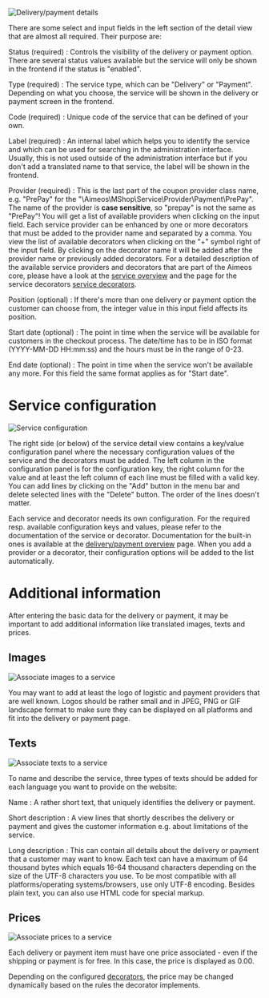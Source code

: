 ![Delivery/payment details](Admin-backend-service-detail.png)

There are some select and input fields in the left section of the detail view that are almost all required. Their purpose are:

Status (required)
: Controls the visibility of the delivery or payment option. There are several status values available but the service will only be shown in the frontend if the status is "enabled".

Type (required)
: The service type, which can be "Delivery" or "Payment". Depending on what you choose, the service will be shown in the delivery or payment screen in the frontend.

Code (required)
: Unique code of the service that can be defined of your own.

Label (required)
: An internal label which helps you to identify the service and which can be used for searching in the administration interface. Usually, this is not used outside of the administration interface but if you don't add a translated name to that service, the label will be shown in the frontend.

Provider (required)
: This is the last part of the coupon provider class name, e.g. "PrePay" for the "\Aimeos\MShop\Service\Provider\Payment\PrePay". The name of the provider is **case sensitive**, so "prepay" is not the same as "PrePay"! You will get a list of available providers when clicking on the input field. Each service provider can be enhanced by one or more decorators that must be added to the provider name and separated by a comma. You view the list of available decorators when clicking on the "+" symbol right of the input field. By clicking on the decorator name it will be added after the provider name or previously added decorators. For a detailed description of the available service providers and decorators that are part of the Aimeos core, please have a look at the [service overview](services.md) and the page for the service decorators [service decorators](service-decorators.md).

Position (optional)
: If there's more than one delivery or payment option the customer can choose from, the integer value in this input field affects its position.

Start date (optional)
: The point in time when the service will be available for customers in the checkout process. The date/time has to be in ISO format (YYYY-MM-DD HH:mm:ss) and the hours must be in the range of 0-23.

End date (optional)
: The point in time when the service won't be available any more. For this field the same format applies as for "Start date".

# Service configuration

![Service configuration](Admin-backend-service-config.png)

The right side (or below) of the service detail view contains a key/value configuration panel where the necessary configuration values of the service and the decorators must be added. The left column in the configuration panel is for the configuration key, the right column for the value and at least the left column of each line must be filled with a valid key. You can add lines by clicking on the "Add" button in the menu bar and delete selected lines with the "Delete" button. The order of the lines doesn't matter.

Each service and decorator needs its own configuration. For the required resp. available configuration keys and values, please refer to the documentation of the service or decorator. Documentation for the built-in ones is available at the [delivery/payment overview](services.md) page. When you add a provider or a decorator, their configuration options will be added to the list automatically.

# Additional information

After entering the basic data for the delivery or payment, it may be important to add additional information like translated images, texts and prices.

## Images

![Associate images to a service](Admin-backend-service-detail-media.png)

You may want to add at least the logo of logistic and payment providers that are well known. Logos should be rather small and in JPEG, PNG or GIF landscape format to make sure they can be displayed on all platforms and fit into the delivery or payment page.

## Texts

![Associate texts to a service](Admin-backend-service-detail-text.png)

To name and describe the service, three types of texts should be added for each language you want to provide on the website:

Name
: A rather short text, that uniquely identifies the delivery or payment.

Short description
: A view lines that shortly describes the delivery or payment and gives the customer information e.g. about limitations of the service.

Long description
: This can contain all details about the delivery or payment that a customer may want to know. Each text can have a maximum of 64 thousand bytes which equals 16-64 thousand characters depending on the size of the UTF-8 characters you use. To be most compatible with all platforms/operating systems/browsers, use only UTF-8 encoding. Besides plain text, you can also use HTML code for special markup.

## Prices

![Associate prices to a service](Admin-backend-service-detail-price.png)

Each delivery or payment item must have one price associated - even if the shipping or payment is for free. In this case, the price is displayed as 0.00.

Depending on the configured [decorators](service-decorators.md), the price may be changed dynamically based on the rules the decorator implements.
